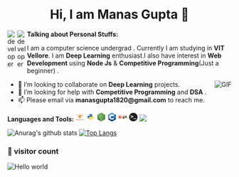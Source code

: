 <h1 align="center" > Hi, I am Manas Gupta 👋</h1>

<a href="https://www.linkedin.com/in/manas-gupta-253760192/">
<img align="left" alt="developer" width="22px" src="https://cdn.jsdelivr.net/npm/simple-icons@v3/icons/linkedin.svg" />
</a>

<a href="https://www.instagram.com/manasgupta1820/">
<img align="left" alt="developer" width="22px" src="https://cdn.jsdelivr.net/npm/simple-icons@v3/icons/instagram.svg" />
</a>

**Talking about Personal Stuffs:**

I am a computer science undergrad . Currently I am studying in __VIT Vellore__. I am __Deep Learning__ enthusiast.I also have interest in __Web Development__ using __Node Js__  &  __Competitive Programming__(Just a beginner) .

<img align="right" alt="GIF" src="https://media.giphy.com/media/USV0ym3bVWQJJmNu3N/giphy.gif" />

- 👯 I’m looking to collaborate on __Deep Learning__ projects.
- 🤔 I’m looking for help with __Competitive Programming__ and __DSA__ .
- 📫 Please email via __manasgupta1820@gmail.com__ to reach me.

**Languages and Tools:**
<code><img height="20" src="https://raw.githubusercontent.com/github/explore/80688e429a7d4ef2fca1e82350fe8e3517d3494d/topics/tensorflow/tensorflow.png"></code>
<code><img height="20" src="https://raw.githubusercontent.com/github/explore/80688e429a7d4ef2fca1e82350fe8e3517d3494d/topics/python/python.png"></code>
<code><img height="20" src="https://raw.githubusercontent.com/github/explore/80688e429a7d4ef2fca1e82350fe8e3517d3494d/topics/nodejs/nodejs.png"></code>
<code><img height="20" src="https://raw.githubusercontent.com/github/explore/80688e429a7d4ef2fca1e82350fe8e3517d3494d/topics/cpp/cpp.png"></code>
<code><img height="20" src="https://raw.githubusercontent.com/github/explore/80688e429a7d4ef2fca1e82350fe8e3517d3494d/topics/git/git.png"></code>
<code><img height="20" src="https://raw.githubusercontent.com/github/explore/80688e429a7d4ef2fca1e82350fe8e3517d3494d/topics/terminal/terminal.png"></code>
<code><img height="20" src="https://upload.wikimedia.org/wikipedia/commons/thumb/1/10/CSS3_and_HTML5_logos_and_wordmarks.svg/791px-CSS3_and_HTML5_logos_and_wordmarks.svg.png"></code>


![Anurag's github stats](https://github-readme-stats.vercel.app/api?username=Manas1820&show_icons=true&include_all_commits=true&show_owner=true&theme=radical)
[![Top Langs](https://github-readme-stats.vercel.app/api/top-langs/?username=Manas1820&theme=radical&hide=javascript,C)](https://github.com/anuraghazra/github-readme-stats)

### 👀 visitor count

<img src="https://profile-counter.glitch.me/Manas1820/count.svg" alt="Hello world" />

